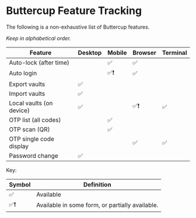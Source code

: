# Buttercup Feature Tracking

The following is a non-exhaustive list of Buttercup features.

_Keep in alphabetical order._

| Feature                       | Desktop   | Mobile    | Browser   | Terminal  |
|-------------------------------|-----------|-----------|-----------|-----------|
| Auto-lock (after time)        |           | ✅        | ✅        |           |
| Auto login                    |           | ✅❗      | ✅        |           |
| Export vaults                 | ✅        |           |           |           |
| Import vaults                 | ✅        |           |           |           |
| Local vaults (on device)      | ✅        |           | ✅❗      | ✅        |
| OTP list (all codes)          |           | ✅        |           |           |
| OTP scan (QR)                 |           | ✅        |           |           |
| OTP single code display       |           |           | ✅        | ✅        |
| Password change               | ✅        |           |           |           |

Key:

| Symbol    | Definition                            |
|-----------|---------------------------------------|
| ✅        | Available                             |
| ✅❗      | Available in some form, or partially available. |
